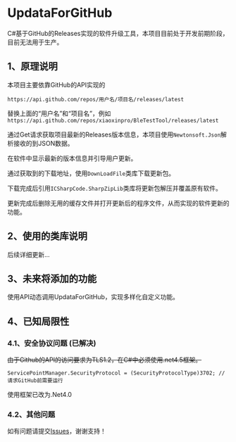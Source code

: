 # UpdataForGitHub

C#基于GitHub的Releases实现的软件升级工具，本项目目前处于开发前期阶段，目前无法用于生产。

## 1、原理说明

本项目主要依靠GitHub的API实现的

```
https://api.github.com/repos/用户名/项目名/releases/latest
```

替换上面的“用户名”和“项目名”，例如`https://api.github.com/repos/xiaoxinpro/BleTestTool/releases/latest`

通过Get请求获取项目最新的Releases版本信息，本项目使用`Newtonsoft.Json`解析接收的到JSON数据。

在软件中显示最新的版本信息并引导用户更新。

通过获取到的下载地址，使用`DownLoadFile`类库下载更新包。

下载完成后引用`ICSharpCode.SharpZipLib`类库将更新包解压并覆盖原有软件。

更新完成后删除无用的缓存文件并打开更新后的程序文件，从而实现的软件更新的功能。

## 2、使用的类库说明

后续详细更新...


## 3、未来将添加的功能

使用API动态调用UpdataForGitHub，实现多样化自定义功能。

## 4、已知局限性

### 4.1、安全协议问题 (已解决)

~~由于Github的API的访问要求为TLS1.2，在C#中必须使用.net4.5框架。~~

```
ServicePointManager.SecurityProtocol = (SecurityProtocolType)3702; // 请求GitHub前需要运行
```

使用框架已改为.Net4.0

### 4.2、其他问题

如有问题请提交[Issues](https://github.com/xiaoxinpro/UpdataForGitHub/issues)，谢谢支持！

